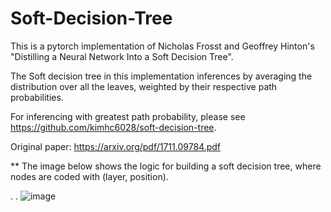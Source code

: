 # Soft-Decision-Tree
This is a pytorch implementation of Nicholas Frosst and Geoffrey Hinton's "Distilling a Neural Network Into a Soft Decision Tree".

The Soft decision tree in this implementation inferences by averaging the distribution over all the leaves, weighted by their respective path probabilities.

For inferencing with greatest path probability, please see https://github.com/kimhc6028/soft-decision-tree.

Original paper: https://arxiv.org/pdf/1711.09784.pdf


**
The image below shows the logic for building a soft decision tree, where nodes are coded with (layer, position).

.
.
![image](https://github.com/robchenchen/Soft-Decision-Tree/assets/75876491/c3a115d7-2135-40a1-98e6-37f4af6560b1)


